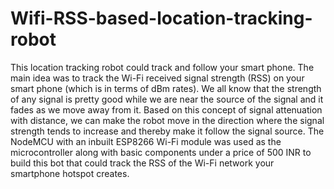 # Wifi-RSS-based-location-tracking-robot

This location tracking robot could track and follow your smart phone. The main idea was to track the Wi-Fi received signal strength (RSS) on your smart phone (which is in terms of dBm rates). We all know that the strength of any signal is pretty good while we are near the source of the signal and it fades as we move away from it. Based on this concept of signal attenuation with distance, we can make the robot move in the direction where the signal strength tends to increase and thereby make it follow the signal source. The NodeMCU with an inbuilt ESP8266 Wi-Fi module was used as the microcontroller along with basic components under a price of 500 INR to build this bot that could track the RSS of the Wi-Fi network your smartphone hotspot creates.
